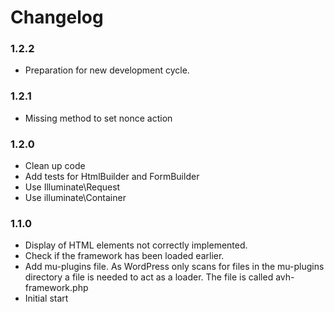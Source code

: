 # Changelog

### 1.2.2
* Preparation for new development cycle.

### 1.2.1
* Missing method to set nonce action

### 1.2.0
* Clean up code
* Add tests for HtmlBuilder and FormBuilder
* Use Illuminate\Request
* Use illuminate\Container

### 1.1.0
* Display of HTML elements not correctly implemented.
* Check if the framework has been loaded earlier.
* Add mu-plugins file.
  As WordPress only scans for files in the mu-plugins directory a file is
  needed to act as a loader. The file is called avh-framework.php
* Initial start
